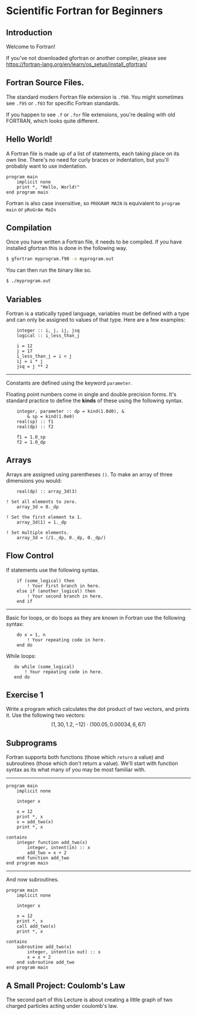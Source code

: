# Scientific Fortran for Beginners

## Introduction

Welcome to Fortran!

If you've not downloaded gfortran or another compiler, please see <https://fortran-lang.org/en/learn/os_setup/install_gfortran/>

## Fortran Source Files.

The standard modern Fortran file extension is `.f90`. You might sometimes see `.f95` or `.f03` for specific Fortran standards.

If you happen to see `.f` or `.for` file extensions, you're dealing with old FORTRAN, which looks quite different.

## Hello World!

A Fortran file is made up of a list of statements, each taking place on its own line. There's no need for curly braces or indentation, but you'll probably want to use indentation.
```Fortran
program main
    implicit none
    print *, "Hello, World!"
end program main
```
Fortran is also case insensitive, so `PROGRAM MAIN` is equivalent to `program main` or `pRoGrAm MaIn`

## Compilation

Once you have written a Fortran file, it needs to be compiled. If you have installed gfortran this is done in the following way.
```Bash
$ gfortran myprogram.f90 -o myprogram.out
```
You can then run the binary like so.
```Bash
$ ./myprogram.out
```

## Variables

Fortran is a statically typed language, variables must be defined with a type and can only be assigned to values of that type. Here are a few examples:
```Fortran
    integer :: i, j, ij, jsq
    logical :: i_less_than_j

    i = 12
    j = 17
    i_less_than_j = i < j
    ij = i * j
    jsq = j ** 2
```

---

Constants are defined using the keyword `parameter`.

Floating point numbers come in single and double precision forms. It's standard practice to define the **kinds** of these using the following syntax.
```Fortran
    integer, parameter :: dp = kind(1.0d0), &
        & sp = kind(1.0e0)
    real(sp) :: f1
    real(dp) :: f2

    f1 = 1.0_sp
    f2 = 1.0_dp

```

## Arrays

Arrays are assigned using parentheses `()`. To make an array of three dimensions you would:
```Fortran
    real(dp) :: array_3d(3)

! Set all elements to zero.
    array_3d = 0._dp

! Set the first element to 1.
    array_3d(1) = 1._dp

! Set multiple elements.
    array_3d = (/1._dp, 0._dp, 0._dp/)
```

## Flow Control

If statements use the following syntax.
```Fortran
    if (some_logical) then
        ! Your first branch in here.
    else if (another_logical) then
        ! Your second branch in here.
    end if
```

---

Basic for loops, or do loops as they are known in Fortran use the following syntax:
```Fortran
    do x = 1, n
        ! Your repeating code in here.
    end do
```

While loops:
```Fortran
   do while (some_logical)
       ! Your repeating code in here.
   end do
```

## Exercise 1

Write a program which calculates the dot product of two vectors, and prints it. Use the following two vectors:
$$
    \left( 1, 30, 1.2, -12 \right) \cdot \left( 100.05, 0.00034, 6, 67 \right)
$$

## Subprograms

Fortran supports both functions (those which `return` a value) and subroutines (those which don't return a value). We'll start with function syntax as its what many of you may be most familiar with.

---

```Fortran
program main
    implicit none

    integer x

    x = 12
    print *, x
    x = add_two(x)
    print *, x

contains
    integer function add_two(x)
        integer, intent(in) :: x
        add_two = x + 2
    end function add_two
end program main
```

---

And now subroutines.

```Fortran
program main
    implicit none

    integer x

    x = 12
    print *, x
    call add_two(x)
    print *, x

contains
    subroutine add_two(x)
        integer, intent(in out) :: x
        x = x + 2
    end subroutine add_two
end program main
```

## A Small Project: Coulomb's Law

The second part of this Lecture is about creating a little graph of two charged particles acting under coulomb's law.
